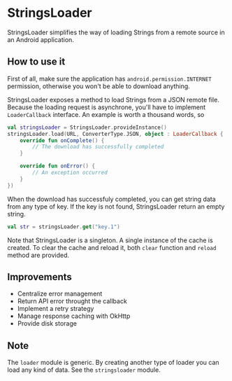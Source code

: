 # StringsLoader
StringsLoader simplifies the way of loading Strings from a remote source in an Android application.

## How to use it
First of all, make sure the application has `android.permission.INTERNET` permission,
otherwise you won't be able to download anything.

StringsLoader exposes a method to load Strings from a JSON remote file. Because the loading request is asynchrone,
you'll have to implement `LoaderCallback` interface.
An example is worth a thousand words, so
```kotlin
val stringsLoader = StringsLoader.provideInstance()
stringsLoader.load(URL, ConverterType.JSON, object : LoaderCallback {
    override fun onComplete() {
        // The download has successfully completed
    }

    override fun onError() {
        // An exception occurred
    }
})
```
When the download has successfuly completed, you can get string data from any type of key. If the key is not found,
StringsLoader return an empty string.
```kotlin
val str = stringsLoader.get("key.1")
```

Note that StringsLoader is a singleton. A single instance of the cache is created. To clear the cache and reload it,
both `clear` function and `reload` method are provided.

## Improvements
* Centralize error management
* Return API error throught the callback
* Implement a retry strategy
* Manage response caching with OkHttp
* Provide disk storage

## Note
The `loader` module is generic. By creating another type of loader you can load any kind of data. See the
`stringsloader` module.
